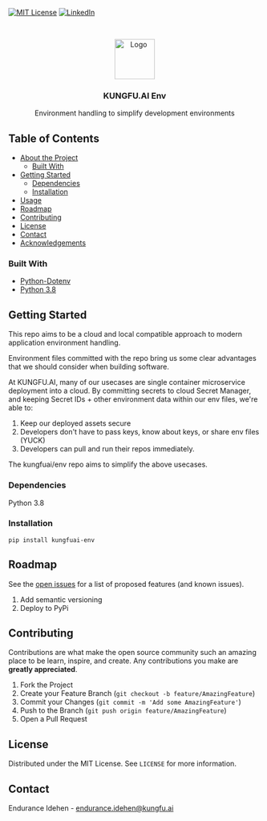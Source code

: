 <!-- PROJECT SHIELDS -->
<!--
*** I'm using markdown "reference style" links for readability.
*** Reference links are enclosed in brackets [ ] instead of parentheses ( ).
*** See the bottom of this document for the declaration of the reference variables
*** for contributors-url, forks-url, etc. This is an optional, concise syntax you may use.
*** https://www.markdownguide.org/basic-syntax/#reference-style-links
-->
[![MIT License][license-shield]][license-url]
[![LinkedIn][linkedin-shield]][linkedin-url]



<!-- PROJECT LOGO -->
<br />
<p align="center">
  <a href="https://www.linkedin.com/company/kungfuai/">
    <img src="https://www.kungfu.ai/wp-content/uploads/2020/06/kungfu-lockup-variant-1.png" alt="Logo" width="80" height="80">
  </a>

  <h3 align="center">KUNGFU.AI Env</h3>

  <p align="center">
    Environment handling to simplify development environments
    <br />
  </p>
</p>



<!-- TABLE OF CONTENTS -->
## Table of Contents

* [About the Project](#about-the-project)
  * [Built With](#built-with)
* [Getting Started](#getting-started)
  * [Dependencies](#dependencies)
  * [Installation](#installation)
* [Usage](#usage)
* [Roadmap](#roadmap)
* [Contributing](#contributing)
* [License](#license)
* [Contact](#contact)
* [Acknowledgements](#acknowledgements)

### Built With
* [Python-Dotenv](https://flask.palletsprojects.com/en/1.1.x/)
* [Python 3.8](https://www.python.org/)



<!-- GETTING STARTED -->
## Getting Started

This repo aims to be a cloud and local compatible approach to modern application environment handling.

Environment files committed with the repo bring us some clear advantages that we should consider
when building software.

At KUNGFU.AI, many of our usecases are single container microservice deployment into a cloud. By committing secrets to
cloud Secret Manager, and keeping Secret IDs + other environment data within our env files, we're able to:

1. Keep our deployed assets secure
2. Developers don't have to pass keys, know about keys, or share env files (YUCK)
3. Developers can pull and run their repos immediately.

The kungfuai/env repo aims to simplify the above usecases.

### Dependencies
Python 3.8

### Installation

`pip install kungfuai-env`

<!-- ROADMAP -->
## Roadmap

See the [open issues](https://github.com/kungfuai/env/issues) for a list of proposed features (and known issues).

1. Add semantic versioning
2. Deploy to PyPi


<!-- CONTRIBUTING -->
## Contributing

Contributions are what make the open source community such an amazing place to be learn, inspire, and create. Any contributions you make are **greatly appreciated**.

1. Fork the Project
2. Create your Feature Branch (`git checkout -b feature/AmazingFeature`)
3. Commit your Changes (`git commit -m 'Add some AmazingFeature'`)
4. Push to the Branch (`git push origin feature/AmazingFeature`)
5. Open a Pull Request



<!-- LICENSE -->
## License

Distributed under the MIT License. See `LICENSE` for more information.



<!-- CONTACT -->
## Contact

Endurance Idehen - endurance.idehen@kungfu.ai




<!-- MARKDOWN LINKS & IMAGES -->
<!-- https://www.markdownguide.org/basic-syntax/#reference-style-links -->
[license-shield]: https://img.shields.io/github/license/othneildrew/Best-README-Template.svg?style=flat-square
[license-url]: https://github.com/kungfuai/env/blob/master/LICENSE
[linkedin-shield]: https://img.shields.io/badge/-LinkedIn-black.svg?style=flat-square&logo=linkedin&colorB=555
[linkedin-url]: https://www.linkedin.com/company/kungfuai/
[product-screenshot]: images/screenshot.png

